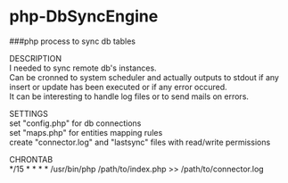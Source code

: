 # php-DbSyncEngine
###php process to sync db tables

<p>
  DESCRIPTION<br/>
  I needed to sync remote db's instances.<br/>
  Can be cronned to system scheduler and actually outputs to stdout if any insert or update has been executed or if any error occured.<br/>
  It can be interesting to handle log files or to send mails on errors.
</p>
<p>
  SETTINGS<br/>
  set "config.php" for db connections<br/>
  set "maps.php" for entities mapping rules<br/>
  create "connector.log" and "lastsync" files with read/write permissions<br/>
</p>
<p>
  CHRONTAB<br/>
  */15 * * * * /usr/bin/php /path/to/index.php >> /path/to/connector.log
</p>
